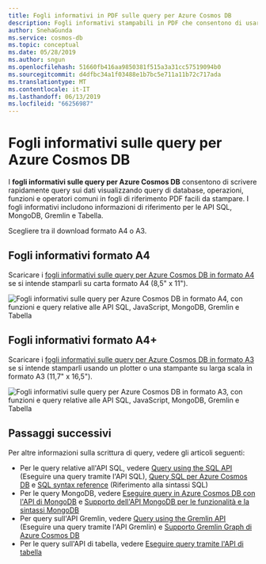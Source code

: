 ```yaml
---
title: Fogli informativi in PDF sulle query per Azure Cosmos DB
description: Fogli informativi stampabili in PDF che consentono di usare le API SQL, MongoDB, Graph e di tabella di Azure Cosmos DB per eseguire una query dei dati
author: SnehaGunda
ms.service: cosmos-db
ms.topic: conceptual
ms.date: 05/28/2019
ms.author: sngun
ms.openlocfilehash: 51660fb416aa9850381f515a3a31cc57519094b0
ms.sourcegitcommit: d4dfbc34a1f03488e1b7bc5e711a11b72c717ada
ms.translationtype: MT
ms.contentlocale: it-IT
ms.lasthandoff: 06/13/2019
ms.locfileid: "66256987"
---
```

# <a name="azure-cosmos-db-query-cheat-sheets"></a>Fogli informativi sulle query per Azure Cosmos DB

I **fogli informativi sulle query per Azure Cosmos DB** consentono di scrivere rapidamente query sui dati visualizzando query di database, operazioni, funzioni e operatori comuni in fogli di riferimento PDF facili da stampare. I fogli informativi includono informazioni di riferimento per le API SQL, MongoDB, Gremlin e Tabella. 

Scegliere tra il download formato A4 o A3. 

## <a name="letter-sized-cheat-sheets"></a>Fogli informativi formato A4

Scaricare i [fogli informativi sulle query per Azure Cosmos DB in formato A4](https://go.microsoft.com/fwlink/?LinkId=623215) se si intende stamparli su carta formato A4 (8,5" x 11").

![Fogli informativi sulle query per Azure Cosmos DB in formato A4, con funzioni e query relative alle API SQL, JavaScript, MongoDB, Gremlin e Tabella](./media/query-cheat-sheet/azure-cosmos-db-cheat-sheet-letter.png)

## <a name="oversized-cheat-sheets"></a>Fogli informativi formato A4+
Scaricare i [fogli informativi sulle query per Azure Cosmos DB in formato A3](https://go.microsoft.com/fwlink/?linkid=870413) se si intende stamparli usando un plotter o una stampante su larga scala in formato A3 (11,7" x 16,5").

![Fogli informativi sulle query per Azure Cosmos DB in formato A3, con funzioni e query relative alle API SQL, JavaScript, MongoDB, Gremlin e Tabella](./media/query-cheat-sheet/azure-cosmos-db-cheat-sheet-a3.png)

## <a name="next-steps"></a>Passaggi successivi
Per altre informazioni sulla scrittura di query, vedere gli articoli seguenti:
* Per le query relative all'API SQL, vedere [Query using the SQL API](tutorial-query-sql-api.md) (Eseguire una query tramite l'API SQL), [Query SQL per Azure Cosmos DB](how-to-sql-query.md) e [SQL syntax reference](sql-api-query-reference.md) (Riferimento alla sintassi SQL)
* Per le query MongoDB, vedere [Eseguire query in Azure Cosmos DB con l'API di MongoDB](tutorial-query-mongodb.md) e [Supporto dell'API MongoDB per le funzionalità e la sintassi MongoDB](mongodb-feature-support.md)
* Per query sull'API Gremlin, vedere [Query using the Gremlin API](tutorial-query-graph.md) (Eseguire una query tramite l'API Gremlin) e [Supporto Gremlin Graph di Azure Cosmos DB](gremlin-support.md)
* Per le query sull'API di tabella, vedere [Eseguire query tramite l'API di tabella](tutorial-query-table.md)

